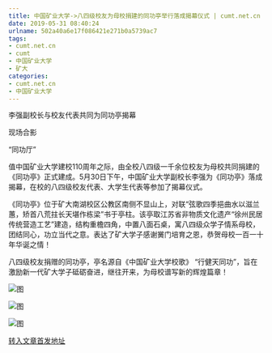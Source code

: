 ```yaml
---
title: 中国矿业大学->八四级校友为母校捐建的同功亭举行落成揭幕仪式 | cumt.net.cn
date: 2019-05-31 08:40:24
urlname: 502a40a6e17f086421e271b0a5739ac7
tags: 
- cumt.net.cn
- cumt
- 中国矿业大学
- 矿大
categories:
- cumt.net.cn
- 中国矿业大学
---
```



李强副校长与校友代表共同为同功亭揭幕

现场合影

“同功厅”

值中国矿业大学建校110周年之际，由全校八四级一千余位校友为母校共同捐建的《同功亭》正式建成。5月30日下午，中国矿业大学副校长李强为《同功亭》落成揭幕，在校的八四级校友代表、大学生代表等参加了揭幕仪式。

《同功亭》位于矿大南湖校区公教区南侧不显山上，对联“弦歌四季挹曲水以滋兰蕙，矫首八荒拄长天堪作栋梁”书于亭柱。该亭取江苏省非物质文化遗产“徐州民居传统营造工艺”建造，结构重檐四角，中置八面石桌，寓八四级众学子情系母校，团结同心，功立当代之意。表达了矿大学子感谢黉门培育之恩，恭贺母校一百一十年华诞之情！

八四级校友捐赠的同功亭，亭名源自《中国矿业大学校歌》 “行健天同功”，旨在激励新一代矿大学子砥砺奋进，继往开来，为母校谱写新的辉煌篇章！



![图](http://xwzx.cumt.edu.cn/_upload/article/images/61/b2/66d89f1f441aa876b5b6e7faa312/dfaaa752-a819-4e24-af99-e2b0007f4681.jpg)

![图](http://xwzx.cumt.edu.cn/_upload/article/images/61/b2/66d89f1f441aa876b5b6e7faa312/be6ea275-e42d-4cae-9673-ddf77cf91eb1.jpg)

![图](http://xwzx.cumt.edu.cn/_upload/article/images/61/b2/66d89f1f441aa876b5b6e7faa312/da77f54c-2528-48f8-bd44-226b3491dcdc.jpg)

[转入文章首发地址](http://xwzx.cumt.edu.cn/0c/ef/c523a527599/page.htm)